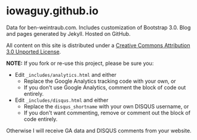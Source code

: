 iowaguy.github.io
========

Data for ben-weintraub.com. Includes customization of Bootstrap 3.0. Blog and pages generated by Jekyll. Hosted on GitHub.

All content on this site is distributed under a [Creative Commons Attribution 3.0 Unported License](http://creativecommons.org/licenses/by/3.0/deed.en_US).

**NOTE:** If you fork or re-use this project, please be sure you:

* Edit `_includes/analytics.html` and either
  * Replace the Google Analytics tracking code with your own, or
  * If you don't use Google Analytics, comment the block of code out entirely.
* Edit `_includes/disqus.html` and either
  * Replace the `disqus_shortname` with your own DISQUS username, or
  * If you don't want commenting, remove or comment out the block of code entirely.

Otherwise I will receive GA data and DISQUS comments from your website.
